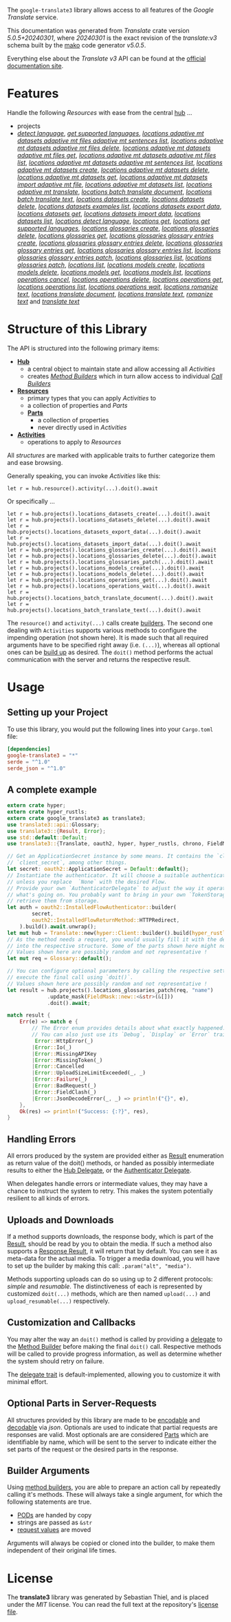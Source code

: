 <!---
DO NOT EDIT !
This file was generated automatically from 'src/generator/templates/api/README.md.mako'
DO NOT EDIT !
-->
The `google-translate3` library allows access to all features of the *Google Translate* service.

This documentation was generated from *Translate* crate version *5.0.5+20240301*, where *20240301* is the exact revision of the *translate:v3* schema built by the [mako](http://www.makotemplates.org/) code generator *v5.0.5*.

Everything else about the *Translate* *v3* API can be found at the
[official documentation site](https://cloud.google.com/translate/docs/quickstarts).
# Features

Handle the following *Resources* with ease from the central [hub](https://docs.rs/google-translate3/5.0.5+20240301/google_translate3/Translate) ... 

* projects
 * [*detect language*](https://docs.rs/google-translate3/5.0.5+20240301/google_translate3/api::ProjectDetectLanguageCall), [*get supported languages*](https://docs.rs/google-translate3/5.0.5+20240301/google_translate3/api::ProjectGetSupportedLanguageCall), [*locations adaptive mt datasets adaptive mt files adaptive mt sentences list*](https://docs.rs/google-translate3/5.0.5+20240301/google_translate3/api::ProjectLocationAdaptiveMtDatasetAdaptiveMtFileAdaptiveMtSentenceListCall), [*locations adaptive mt datasets adaptive mt files delete*](https://docs.rs/google-translate3/5.0.5+20240301/google_translate3/api::ProjectLocationAdaptiveMtDatasetAdaptiveMtFileDeleteCall), [*locations adaptive mt datasets adaptive mt files get*](https://docs.rs/google-translate3/5.0.5+20240301/google_translate3/api::ProjectLocationAdaptiveMtDatasetAdaptiveMtFileGetCall), [*locations adaptive mt datasets adaptive mt files list*](https://docs.rs/google-translate3/5.0.5+20240301/google_translate3/api::ProjectLocationAdaptiveMtDatasetAdaptiveMtFileListCall), [*locations adaptive mt datasets adaptive mt sentences list*](https://docs.rs/google-translate3/5.0.5+20240301/google_translate3/api::ProjectLocationAdaptiveMtDatasetAdaptiveMtSentenceListCall), [*locations adaptive mt datasets create*](https://docs.rs/google-translate3/5.0.5+20240301/google_translate3/api::ProjectLocationAdaptiveMtDatasetCreateCall), [*locations adaptive mt datasets delete*](https://docs.rs/google-translate3/5.0.5+20240301/google_translate3/api::ProjectLocationAdaptiveMtDatasetDeleteCall), [*locations adaptive mt datasets get*](https://docs.rs/google-translate3/5.0.5+20240301/google_translate3/api::ProjectLocationAdaptiveMtDatasetGetCall), [*locations adaptive mt datasets import adaptive mt file*](https://docs.rs/google-translate3/5.0.5+20240301/google_translate3/api::ProjectLocationAdaptiveMtDatasetImportAdaptiveMtFileCall), [*locations adaptive mt datasets list*](https://docs.rs/google-translate3/5.0.5+20240301/google_translate3/api::ProjectLocationAdaptiveMtDatasetListCall), [*locations adaptive mt translate*](https://docs.rs/google-translate3/5.0.5+20240301/google_translate3/api::ProjectLocationAdaptiveMtTranslateCall), [*locations batch translate document*](https://docs.rs/google-translate3/5.0.5+20240301/google_translate3/api::ProjectLocationBatchTranslateDocumentCall), [*locations batch translate text*](https://docs.rs/google-translate3/5.0.5+20240301/google_translate3/api::ProjectLocationBatchTranslateTextCall), [*locations datasets create*](https://docs.rs/google-translate3/5.0.5+20240301/google_translate3/api::ProjectLocationDatasetCreateCall), [*locations datasets delete*](https://docs.rs/google-translate3/5.0.5+20240301/google_translate3/api::ProjectLocationDatasetDeleteCall), [*locations datasets examples list*](https://docs.rs/google-translate3/5.0.5+20240301/google_translate3/api::ProjectLocationDatasetExampleListCall), [*locations datasets export data*](https://docs.rs/google-translate3/5.0.5+20240301/google_translate3/api::ProjectLocationDatasetExportDataCall), [*locations datasets get*](https://docs.rs/google-translate3/5.0.5+20240301/google_translate3/api::ProjectLocationDatasetGetCall), [*locations datasets import data*](https://docs.rs/google-translate3/5.0.5+20240301/google_translate3/api::ProjectLocationDatasetImportDataCall), [*locations datasets list*](https://docs.rs/google-translate3/5.0.5+20240301/google_translate3/api::ProjectLocationDatasetListCall), [*locations detect language*](https://docs.rs/google-translate3/5.0.5+20240301/google_translate3/api::ProjectLocationDetectLanguageCall), [*locations get*](https://docs.rs/google-translate3/5.0.5+20240301/google_translate3/api::ProjectLocationGetCall), [*locations get supported languages*](https://docs.rs/google-translate3/5.0.5+20240301/google_translate3/api::ProjectLocationGetSupportedLanguageCall), [*locations glossaries create*](https://docs.rs/google-translate3/5.0.5+20240301/google_translate3/api::ProjectLocationGlossaryCreateCall), [*locations glossaries delete*](https://docs.rs/google-translate3/5.0.5+20240301/google_translate3/api::ProjectLocationGlossaryDeleteCall), [*locations glossaries get*](https://docs.rs/google-translate3/5.0.5+20240301/google_translate3/api::ProjectLocationGlossaryGetCall), [*locations glossaries glossary entries create*](https://docs.rs/google-translate3/5.0.5+20240301/google_translate3/api::ProjectLocationGlossaryGlossaryEntryCreateCall), [*locations glossaries glossary entries delete*](https://docs.rs/google-translate3/5.0.5+20240301/google_translate3/api::ProjectLocationGlossaryGlossaryEntryDeleteCall), [*locations glossaries glossary entries get*](https://docs.rs/google-translate3/5.0.5+20240301/google_translate3/api::ProjectLocationGlossaryGlossaryEntryGetCall), [*locations glossaries glossary entries list*](https://docs.rs/google-translate3/5.0.5+20240301/google_translate3/api::ProjectLocationGlossaryGlossaryEntryListCall), [*locations glossaries glossary entries patch*](https://docs.rs/google-translate3/5.0.5+20240301/google_translate3/api::ProjectLocationGlossaryGlossaryEntryPatchCall), [*locations glossaries list*](https://docs.rs/google-translate3/5.0.5+20240301/google_translate3/api::ProjectLocationGlossaryListCall), [*locations glossaries patch*](https://docs.rs/google-translate3/5.0.5+20240301/google_translate3/api::ProjectLocationGlossaryPatchCall), [*locations list*](https://docs.rs/google-translate3/5.0.5+20240301/google_translate3/api::ProjectLocationListCall), [*locations models create*](https://docs.rs/google-translate3/5.0.5+20240301/google_translate3/api::ProjectLocationModelCreateCall), [*locations models delete*](https://docs.rs/google-translate3/5.0.5+20240301/google_translate3/api::ProjectLocationModelDeleteCall), [*locations models get*](https://docs.rs/google-translate3/5.0.5+20240301/google_translate3/api::ProjectLocationModelGetCall), [*locations models list*](https://docs.rs/google-translate3/5.0.5+20240301/google_translate3/api::ProjectLocationModelListCall), [*locations operations cancel*](https://docs.rs/google-translate3/5.0.5+20240301/google_translate3/api::ProjectLocationOperationCancelCall), [*locations operations delete*](https://docs.rs/google-translate3/5.0.5+20240301/google_translate3/api::ProjectLocationOperationDeleteCall), [*locations operations get*](https://docs.rs/google-translate3/5.0.5+20240301/google_translate3/api::ProjectLocationOperationGetCall), [*locations operations list*](https://docs.rs/google-translate3/5.0.5+20240301/google_translate3/api::ProjectLocationOperationListCall), [*locations operations wait*](https://docs.rs/google-translate3/5.0.5+20240301/google_translate3/api::ProjectLocationOperationWaitCall), [*locations romanize text*](https://docs.rs/google-translate3/5.0.5+20240301/google_translate3/api::ProjectLocationRomanizeTextCall), [*locations translate document*](https://docs.rs/google-translate3/5.0.5+20240301/google_translate3/api::ProjectLocationTranslateDocumentCall), [*locations translate text*](https://docs.rs/google-translate3/5.0.5+20240301/google_translate3/api::ProjectLocationTranslateTextCall), [*romanize text*](https://docs.rs/google-translate3/5.0.5+20240301/google_translate3/api::ProjectRomanizeTextCall) and [*translate text*](https://docs.rs/google-translate3/5.0.5+20240301/google_translate3/api::ProjectTranslateTextCall)




# Structure of this Library

The API is structured into the following primary items:

* **[Hub](https://docs.rs/google-translate3/5.0.5+20240301/google_translate3/Translate)**
    * a central object to maintain state and allow accessing all *Activities*
    * creates [*Method Builders*](https://docs.rs/google-translate3/5.0.5+20240301/google_translate3/client::MethodsBuilder) which in turn
      allow access to individual [*Call Builders*](https://docs.rs/google-translate3/5.0.5+20240301/google_translate3/client::CallBuilder)
* **[Resources](https://docs.rs/google-translate3/5.0.5+20240301/google_translate3/client::Resource)**
    * primary types that you can apply *Activities* to
    * a collection of properties and *Parts*
    * **[Parts](https://docs.rs/google-translate3/5.0.5+20240301/google_translate3/client::Part)**
        * a collection of properties
        * never directly used in *Activities*
* **[Activities](https://docs.rs/google-translate3/5.0.5+20240301/google_translate3/client::CallBuilder)**
    * operations to apply to *Resources*

All *structures* are marked with applicable traits to further categorize them and ease browsing.

Generally speaking, you can invoke *Activities* like this:

```Rust,ignore
let r = hub.resource().activity(...).doit().await
```

Or specifically ...

```ignore
let r = hub.projects().locations_datasets_create(...).doit().await
let r = hub.projects().locations_datasets_delete(...).doit().await
let r = hub.projects().locations_datasets_export_data(...).doit().await
let r = hub.projects().locations_datasets_import_data(...).doit().await
let r = hub.projects().locations_glossaries_create(...).doit().await
let r = hub.projects().locations_glossaries_delete(...).doit().await
let r = hub.projects().locations_glossaries_patch(...).doit().await
let r = hub.projects().locations_models_create(...).doit().await
let r = hub.projects().locations_models_delete(...).doit().await
let r = hub.projects().locations_operations_get(...).doit().await
let r = hub.projects().locations_operations_wait(...).doit().await
let r = hub.projects().locations_batch_translate_document(...).doit().await
let r = hub.projects().locations_batch_translate_text(...).doit().await
```

The `resource()` and `activity(...)` calls create [builders][builder-pattern]. The second one dealing with `Activities` 
supports various methods to configure the impending operation (not shown here). It is made such that all required arguments have to be 
specified right away (i.e. `(...)`), whereas all optional ones can be [build up][builder-pattern] as desired.
The `doit()` method performs the actual communication with the server and returns the respective result.

# Usage

## Setting up your Project

To use this library, you would put the following lines into your `Cargo.toml` file:

```toml
[dependencies]
google-translate3 = "*"
serde = "^1.0"
serde_json = "^1.0"
```

## A complete example

```Rust
extern crate hyper;
extern crate hyper_rustls;
extern crate google_translate3 as translate3;
use translate3::api::Glossary;
use translate3::{Result, Error};
use std::default::Default;
use translate3::{Translate, oauth2, hyper, hyper_rustls, chrono, FieldMask};

// Get an ApplicationSecret instance by some means. It contains the `client_id` and 
// `client_secret`, among other things.
let secret: oauth2::ApplicationSecret = Default::default();
// Instantiate the authenticator. It will choose a suitable authentication flow for you, 
// unless you replace  `None` with the desired Flow.
// Provide your own `AuthenticatorDelegate` to adjust the way it operates and get feedback about 
// what's going on. You probably want to bring in your own `TokenStorage` to persist tokens and
// retrieve them from storage.
let auth = oauth2::InstalledFlowAuthenticator::builder(
        secret,
        oauth2::InstalledFlowReturnMethod::HTTPRedirect,
    ).build().await.unwrap();
let mut hub = Translate::new(hyper::Client::builder().build(hyper_rustls::HttpsConnectorBuilder::new().with_native_roots().unwrap().https_or_http().enable_http1().build()), auth);
// As the method needs a request, you would usually fill it with the desired information
// into the respective structure. Some of the parts shown here might not be applicable !
// Values shown here are possibly random and not representative !
let mut req = Glossary::default();

// You can configure optional parameters by calling the respective setters at will, and
// execute the final call using `doit()`.
// Values shown here are possibly random and not representative !
let result = hub.projects().locations_glossaries_patch(req, "name")
             .update_mask(FieldMask::new::<&str>(&[]))
             .doit().await;

match result {
    Err(e) => match e {
        // The Error enum provides details about what exactly happened.
        // You can also just use its `Debug`, `Display` or `Error` traits
         Error::HttpError(_)
        |Error::Io(_)
        |Error::MissingAPIKey
        |Error::MissingToken(_)
        |Error::Cancelled
        |Error::UploadSizeLimitExceeded(_, _)
        |Error::Failure(_)
        |Error::BadRequest(_)
        |Error::FieldClash(_)
        |Error::JsonDecodeError(_, _) => println!("{}", e),
    },
    Ok(res) => println!("Success: {:?}", res),
}

```
## Handling Errors

All errors produced by the system are provided either as [Result](https://docs.rs/google-translate3/5.0.5+20240301/google_translate3/client::Result) enumeration as return value of
the doit() methods, or handed as possibly intermediate results to either the 
[Hub Delegate](https://docs.rs/google-translate3/5.0.5+20240301/google_translate3/client::Delegate), or the [Authenticator Delegate](https://docs.rs/yup-oauth2/*/yup_oauth2/trait.AuthenticatorDelegate.html).

When delegates handle errors or intermediate values, they may have a chance to instruct the system to retry. This 
makes the system potentially resilient to all kinds of errors.

## Uploads and Downloads
If a method supports downloads, the response body, which is part of the [Result](https://docs.rs/google-translate3/5.0.5+20240301/google_translate3/client::Result), should be
read by you to obtain the media.
If such a method also supports a [Response Result](https://docs.rs/google-translate3/5.0.5+20240301/google_translate3/client::ResponseResult), it will return that by default.
You can see it as meta-data for the actual media. To trigger a media download, you will have to set up the builder by making
this call: `.param("alt", "media")`.

Methods supporting uploads can do so using up to 2 different protocols: 
*simple* and *resumable*. The distinctiveness of each is represented by customized 
`doit(...)` methods, which are then named `upload(...)` and `upload_resumable(...)` respectively.

## Customization and Callbacks

You may alter the way an `doit()` method is called by providing a [delegate](https://docs.rs/google-translate3/5.0.5+20240301/google_translate3/client::Delegate) to the 
[Method Builder](https://docs.rs/google-translate3/5.0.5+20240301/google_translate3/client::CallBuilder) before making the final `doit()` call. 
Respective methods will be called to provide progress information, as well as determine whether the system should 
retry on failure.

The [delegate trait](https://docs.rs/google-translate3/5.0.5+20240301/google_translate3/client::Delegate) is default-implemented, allowing you to customize it with minimal effort.

## Optional Parts in Server-Requests

All structures provided by this library are made to be [encodable](https://docs.rs/google-translate3/5.0.5+20240301/google_translate3/client::RequestValue) and 
[decodable](https://docs.rs/google-translate3/5.0.5+20240301/google_translate3/client::ResponseResult) via *json*. Optionals are used to indicate that partial requests are responses 
are valid.
Most optionals are are considered [Parts](https://docs.rs/google-translate3/5.0.5+20240301/google_translate3/client::Part) which are identifiable by name, which will be sent to 
the server to indicate either the set parts of the request or the desired parts in the response.

## Builder Arguments

Using [method builders](https://docs.rs/google-translate3/5.0.5+20240301/google_translate3/client::CallBuilder), you are able to prepare an action call by repeatedly calling it's methods.
These will always take a single argument, for which the following statements are true.

* [PODs][wiki-pod] are handed by copy
* strings are passed as `&str`
* [request values](https://docs.rs/google-translate3/5.0.5+20240301/google_translate3/client::RequestValue) are moved

Arguments will always be copied or cloned into the builder, to make them independent of their original life times.

[wiki-pod]: http://en.wikipedia.org/wiki/Plain_old_data_structure
[builder-pattern]: http://en.wikipedia.org/wiki/Builder_pattern
[google-go-api]: https://github.com/google/google-api-go-client

# License
The **translate3** library was generated by Sebastian Thiel, and is placed 
under the *MIT* license.
You can read the full text at the repository's [license file][repo-license].

[repo-license]: https://github.com/Byron/google-apis-rsblob/main/LICENSE.md

